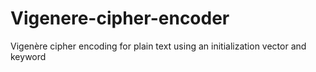 # Vigenere-cipher-encoder
Vigenère cipher encoding for plain text using an initialization vector and keyword
